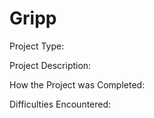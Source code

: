 # Gripp

Project Type:

Project Description:

How the Project was Completed:

Difficulties Encountered:


